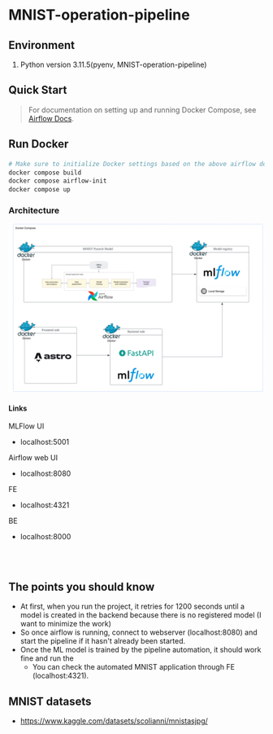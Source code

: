 # MNIST-operation-pipeline
                         

## Environment

1. Python version 3.11.5(pyenv, MNIST-operation-pipeline)
                                

## Quick Start


> For documentation on setting up and running Docker Compose, see [Airflow Docs](https://airflow.apache.org/docs/apache-airflow/stable/howto/docker-compose/index.html).

## Run Docker
```bash
# Make sure to initialize Docker settings based on the above airflow documentation
docker compose build
docker compose airflow-init
docker compose up
```


### Architecture
![img.png](./docs/images/img.png)
     
#### Links

MLFlow UI
- localhost:5001

Airflow web UI
- localhost:8080

FE
- localhost:4321 

BE
- localhost:8000




<br><br>

## The points you should know

- At first, when you run the project, it retries for 1200 seconds until a model is created in the backend because there is no registered model (I want to minimize the work)
- So once airflow is running, connect to webserver (localhost:8080) and start the pipeline if it hasn't already been started. 
- Once the ML model is trained by the pipeline automation, it should work fine and run the 
  - You can check the automated MNIST application through FE (localhost:4321).


## MNIST datasets
- https://www.kaggle.com/datasets/scolianni/mnistasjpg/

